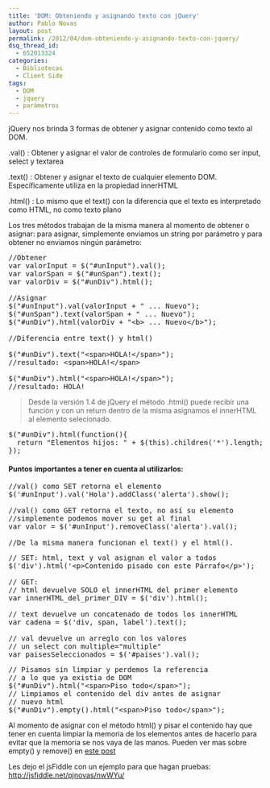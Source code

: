 ```yaml
---
title: 'DOM: Obteniendo y asignando texto con jQuery'
author: Pablo Novas
layout: post
permalink: /2012/04/dom-obteniendo-y-asignando-texto-con-jquery/
dsq_thread_id:
  - 652013324
categories:
  - Bibliotecas
  - Client Side
tags:
  - DOM
  - jquery
  - parámetros
---
```

jQuery nos brinda 3 formas de obtener y asignar contenido como texto al DOM.  


.val()
:   Obtener y asignar el valor de controles de formulario como ser input, select y textarea

.text()
:   Obtener y asignar el texto de cualquier elemento DOM. Específicamente utiliza en la propiedad innerHTML

.html()
:   Lo mismo que el text() con la diferencia que el texto es interpretado como HTML, no como texto plano

Los tres métodos trabajan de la misma manera al momento de obtener o asignar: para asignar, simplemente enviamos un string por parámetro y para obtener no enviamos ningún parámetro:

<pre class="brush: jscript; title: ; notranslate" title="">//Obtener
var valorInput = $("#unInput").val();
var valorSpan = $("#unSpan").text();
var valorDiv = $("#unDiv").html();

//Asignar
$("#unInput").val(valorInput + " ... Nuevo");
$("#unSpan").text(valorSpan + " ... Nuevo");
$("#unDiv").html(valorDiv + "&lt;b&gt; ... Nuevo&lt;/b&gt;");

//Diferencia entre text() y html()

$("#unDiv").text("&lt;span&gt;HOLA!&lt;/span&gt;"); 
//resultado: &lt;span&gt;HOLA!&lt;/span&gt;

$("#unDiv").html("&lt;span&gt;HOLA!&lt;/span&gt;");
//resultado: HOLA!
</pre>

> Desde la versión 1.4 de jQuery el método .html() puede recibir una función y con un return dentro de la misma asignamos el innerHTML al elemento selecionado. 

<pre class="brush: jscript; title: ; notranslate" title="">$("#unDiv").html(function(){
  return "Elementos hijos: " + $(this).children('*').length;
});
</pre>

#### Puntos importantes a tener en cuenta al utilizarlos:

<pre class="brush: jscript; title: Encadenamiento o chaining; notranslate" title="Encadenamiento o chaining">//val() como SET retorna el elemento
$('#unInput').val('Hola').addClass('alerta').show();

//val() como GET retorna el texto, no así su elemento
//simplemente podemos mover su get al final
var valor = $('#unInput').removeClass('alerta').val();

//De la misma manera funcionan el text() y el html().
</pre>

<pre class="brush: jscript; title: Selectores con mas de un elemento; notranslate" title="Selectores con mas de un elemento">// SET: html, text y val asignan el valor a todos 
$('div').html('&lt;p&gt;Contenido pisado con este Párrafo&lt;/p&gt;');

// GET: 
// html devuelve SOLO el innerHTML del primer elemento
var innerHTML_del_primer_DIV = $('div').html();

// text devuelve un concatenado de todos los innerHTML
var cadena = $('div, span, label').text();

// val devuelve un arreglo con los valores
// un select con multiple="multiple"
var paisesSeleccionados = $('#paises').val();
</pre>

<pre class="brush: jscript; title: Limpiar el DOM antes de asignar HTML; notranslate" title="Limpiar el DOM antes de asignar HTML">// Pisamos sin limpiar y perdemos la referencia
// a lo que ya existia de DOM
$("#unDiv").html("&lt;span&gt;Piso todo&lt;/span&gt;");
// Limpiamos el contenido del div antes de asignar
// nuevo html
$("#unDiv").empty().html("&lt;span&gt;Piso todo&lt;/span&gt;");
</pre>

Al momento de asignar con el método html() y pisar el contenido hay que tener en cuenta limpiar la memoria de los elementos antes de hacerlo para evitar que la memoria se nos vaya de las manos. Pueden ver mas sobre empty() y remove() en [este post][1]

Les dejo el jsFiddle con un ejemplo para que hagan pruebas: <http://jsfiddle.net/pjnovas/nwWYu/>

 [1]: http://fernetjs.com/2011/11/performance-el-dom-y-la-memoria/ "Performance: El DOM y la memoria"